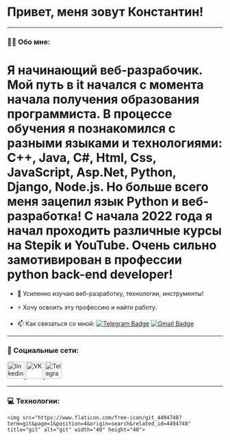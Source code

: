 # Привет, меня зовут Константин!

---

### :man_technologist: Обо мне:

# Я начинающий веб-разрабочик. Мой путь в it начался с момента начала получения образования программиста. В процессе обучения я познакомился с разными языками и технологиями: C++, Java, C#, Html, Css, JavaScript, Asp.Net, Python, Django, Node.js. Но больше всего меня зацепил язык Python и веб-разработка! C начала 2022 года я начал проходить различные курсы на Stepik и YouTube. Очень сильно замотивирован в профессии python back-end developer!

- :telescope: Усиленно изучаю веб-разработку, технологии, инструменты!

- :zap: Хочу освоить эту профессию и найти работу.

- :mailbox: Как связаться со мной: [![Telegram Badge](https://img.shields.io/badge/-Telegram-blue?style=flat%logo=Telegram%logoColor=white)](https://t.me/wizyao) [![Gmail Badge](https://img.shields.io/badge/-Gmail-red?style=flat%logo=Gmail%logoColor=white)](mailto:kostya4py@gmail.com)

---

### 🤝 Социальные сети:
  
  <div id="badges">
    <a href="https://www.linkedin.com/in/konstantin-novikov-a26380240/" target"_blank">
      <img src="https://cdn-icons-png.flaticon.com/512/2504/2504799.png" width="40" height="40" alt="linkedin" /> 
    </a>
    <a href="https://https://vk.com/wizyao/" target"_blank">
      <img src="https://cdn-icons-png.flaticon.com/512/145/145813.png" width="40" height="40" alt="VK" /> 
    </a>
    <a href="https://t.me/wizayo" target"_blank">
      <img src="https://cdn-icons-png.flaticon.com/512/2111/2111646.png" width="40" height="40" alt="Telegram" /> 
    </a>
  </div>
  
  ---
  
  ### 💻 Технологии:
    <img src="https://www.flaticon.com/free-icon/git_4494748?term=git&page=1&position=4&origin=search&related_id=4494748" title="git" alt="git" width="40" height="40">
